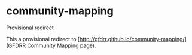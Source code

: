 # community-mapping
Provisional redirect

This a provisional redirect to [http://gfdrr.github.io/community-mapping/](GFDRR Community Mapping page).

